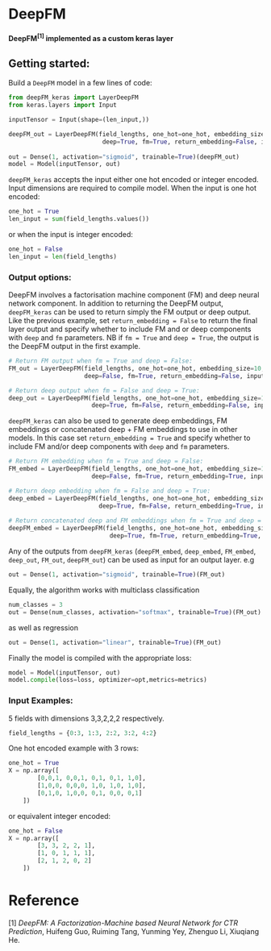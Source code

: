 # DeepFM

#### DeepFM<sup>[1]</sup> implemented as a custom keras layer


## Getting started: 

Build a `DeepFM` model in a few lines of code:

```python
from deepFM_keras import LayerDeepFM
from keras.layers import Input

inputTensor = Input(shape=(len_input,))

deepFM_out = LayerDeepFM(field_lengths, one_hot=one_hot, embedding_size=10, deepHidenLayers=[50, 50],
                          deep=True, fm=True, return_embedding=False, input_shape=(len_input,))(inputTensor)
                      
out = Dense(1, activation="sigmoid", trainable=True)(deepFM_out)
model = Model(inputTensor, out)
```

`deepFM_keras` accepts the input either one hot encoded or integer encoded. Input dimensions are required to compile model.
When the input is one hot encoded:
```python
one_hot = True
len_input = sum(field_lengths.values())
```
or when the input is integer encoded:
```python
one_hot = False
len_input = len(field_lengths)
``` 

### Output options:

DeepFM involves a factorisation machine component (FM) and deep neural network component. In addition to returning the DeepFM output, `deepFM_keras` can be used to return simply the FM output or deep output. Like the previous example, set `return_embedding = False` to return the final layer output and specify whether to include FM and or deep components with  `deep` and `fm` parameters. NB if `fm = True` and `deep = True`, the output is the DeepFM output in the first example. 

```python
# Return FM output when fm = True and deep = False:
FM_out = LayerDeepFM(field_lengths, one_hot=one_hot, embedding_size=10, deepHidenLayers=[50, 50],
                     deep=False, fm=True, return_embedding=False, input_shape=(len_input,))(inputTensor)

# Return deep output when fm = False and deep = True:
deep_out = LayerDeepFM(field_lengths, one_hot=one_hot, embedding_size=10, deepHidenLayers=[50, 50],
                       deep=True, fm=False, return_embedding=False, input_shape=(len_input,))(inputTensor)
``` 


`deepFM_keras` can also be used to generate deep embeddings, FM embeddings or concatenated deep + FM embeddings to use in other models. In this case set `return_embedding = True` and specify whether to include FM and/or deep components with  `deep` and `fm` parameters.

```python
# Return FM embedding when fm = True and deep = False:
FM_embed = LayerDeepFM(field_lengths, one_hot=one_hot, embedding_size=10, deepHidenLayers=[50, 50],
                       deep=False, fm=True, return_embedding=True, input_shape=(len_input,))(inputTensor)

# Return deep embedding when fm = False and deep = True:
deep_embed = LayerDeepFM(field_lengths, one_hot=one_hot, embedding_size=10, deepHidenLayers=[50, 50],
                         deep=True, fm=False, return_embedding=True, input_shape=(len_input,))(inputTensor)
                         
# Return concatenated deep and FM embeddings when fm = True and deep = True:
deepFM_embed = LayerDeepFM(field_lengths, one_hot=one_hot, embedding_size=10, deepHidenLayers=[50, 50],
                            deep=True, fm=True, return_embedding=True, input_shape=(len_input,))(inputTensor)
``` 

Any of the outputs from `deepFM_keras` (`deepFM_embed`, `deep_embed`, `FM_embed`, `deep_out`, `FM_out`, `deepFM_out`) can be used as input for an output layer.
e.g

```python
out = Dense(1, activation="sigmoid", trainable=True)(FM_out)
``` 

Equally, the algorithm works with multiclass classification

```python
num_classes = 3
out = Dense(num_classes, activation="softmax", trainable=True)(FM_out) 
``` 
as well as regression

```python
out = Dense(1, activation="linear", trainable=True)(FM_out)
``` 

Finally the model is compiled with the appropriate loss:

```python
model = Model(inputTensor, out) 
model.compile(loss=loss, optimizer=opt,metrics=metrics)
``` 

### Input Examples:

5 fields with dimensions 3,3,2,2,2 respectively. 

```python
field_lengths = {0:3, 1:3, 2:2, 3:2, 4:2}
```

One hot encoded example with 3 rows:
```python
one_hot = True
X = np.array([
        [0,0,1, 0,0,1, 0,1, 0,1, 1,0],
        [1,0,0, 0,0,0, 1,0, 1,0, 1,0],
        [0,1,0, 1,0,0, 0,1, 0,0, 0,1]
    ])
```
or equivalent integer encoded:
```python
one_hot = False
X = np.array([
        [3, 3, 2, 2, 1],
        [1, 0, 1, 1, 1],
        [2, 1, 2, 0, 2]
    ])
```


# Reference
[1] *DeepFM: A Factorization-Machine based Neural Network for CTR Prediction*, Huifeng Guo, Ruiming Tang, Yunming Yey, Zhenguo Li, Xiuqiang He.
